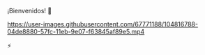 ¡Bienvenidos! 👋

https://user-images.githubusercontent.com/67771188/104816788-04de8880-57fc-11eb-9e07-f63845af89e5.mp4


 ⚡ 

